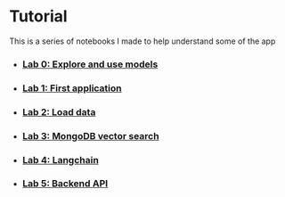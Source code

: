# Tutorial

This is a series of notebooks I made to help understand some of the app

- ### [Lab 0: Explore and use models](./lab_0_explore_and_use_models.ipynb)
- ### [Lab 1: First application](./lab_1_first_application.ipynb)
- ### [Lab 2: Load data](./lab_2_load_data.ipynb)
- ### [Lab 3: MongoDB vector search](./lab_3_mongodb_vector_search.ipynb)
- ### [Lab 4: Langchain](./lab_4_langchain.ipynb)
- ### [Lab 5: Backend API](./lab_5_backend_api.ipynb)